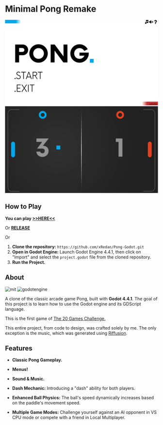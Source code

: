 # Minimal Pong Remake

<img src="assets/images/screen1.png"/>

<img src="assets/images/screen2.png"/>

## How to Play
**You can play [>>HERE<<](https://xredan.itch.io/minimal-pong)**

Or
**[RELEASE](https://github.com/xRedan/Pong-Godot/releases)**

Or
1. **Clone the repository:** ``` https://github.com/xRedan/Pong-Godot.git ```
2. **Open in Godot Engine:** Launch Godot Engine 4.4.1, then click on "Import" and select the `project.godot` file from the cloned repository.
3. **Run the Project.**

## About
![mit](https://img.shields.io/badge/License-MIT-green)
![godotengine](https://img.shields.io/badge/Godot_-4.4.1-blue?logo=godotengine)

A clone of the classic arcade game Pong, built with **Godot 4.4.1**.
The goal of this project is to learn how to use the Godot engine and its GDScript language.

This is the first game of [The 20 Games Challenge.](https://20_games_challenge.gitlab.io/challenge/)

This entire project, from code to design, was crafted solely by me. The only exception is the music, which was generated using [Riffusion](https://www.riffusion.com/).

## Features
- **Classic Pong Gameplay.**

- **Menus!**

- **Sound & Music.**

- **Dash Mechanic:** Introducing a "dash" ability for both players.

- **Enhanced Ball Physics:** The ball's speed dynamically increases based on the paddle's movement speed.

- **Multiple Game Modes:** Challenge yourself against an AI opponent in VS CPU mode or compete with a friend in Local Multiplayer.


